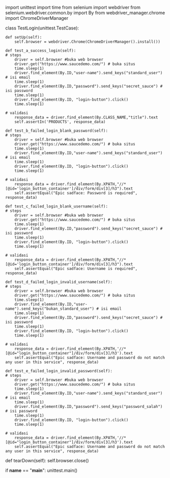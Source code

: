 import unittest
import time
from selenium import webdriver
from selenium.webdriver.common.by import By
from webdriver_manager.chrome import ChromeDriverManager

class TestLogin(unittest.TestCase):

    def setUp(self):
        self.browser = webdriver.Chrome(ChromeDriverManager().install())

    def test_a_success_login(self):
    # steps
        driver = self.browser #buka web browser
        driver.get("https://www.saucedemo.com/") # buka situs
        time.sleep(1)
        driver.find_element(By.ID,"user-name").send_keys("standard_user") # isi email
        time.sleep(1)
        driver.find_element(By.ID,"password").send_keys("secret_sauce") # isi password
        time.sleep(1)
        driver.find_element(By.ID, "login-button").click()
        time.sleep(1)

    # validasi
        response_data = driver.find_element(By.CLASS_NAME,"title").text
        self.assertIn('PRODUCTS', response_data)

    def test_b_failed_login_blank_password(self):
    # steps
        driver = self.browser #buka web browser
        driver.get("https://www.saucedemo.com/") # buka situs
        time.sleep(1)
        driver.find_element(By.ID,"user-name").send_keys("standard_user") # isi email
        time.sleep(1)
        driver.find_element(By.ID, "login-button").click()
        time.sleep(1)

    # validasi
        response_data = driver.find_element(By.XPATH,"//*[@id='login_button_container']/div/form/div[3]/h3").text
        self.assertEqual("Epic sadface: Password is required", response_data)

    def test_c_failed_login_blank_username(self):
    # steps
        driver = self.browser #buka web browser
        driver.get("https://www.saucedemo.com/") # buka situs
        time.sleep(1)
        driver.find_element(By.ID,"password").send_keys("secret_sauce") # isi password
        time.sleep(1)
        driver.find_element(By.ID, "login-button").click()
        time.sleep(1)

    # validasi
        response_data = driver.find_element(By.XPATH,"//*[@id='login_button_container']/div/form/div[3]/h3").text
        self.assertEqual("Epic sadface: Username is required", response_data)

    def test_d_failed_login_invalid_username(self):
    # steps
        driver = self.browser #buka web browser
        driver.get("https://www.saucedemo.com/") # buka situs
        time.sleep(1)
        driver.find_element(By.ID,"user-name").send_keys("bukan_standard_user") # isi email
        time.sleep(1)
        driver.find_element(By.ID,"password").send_keys("secret_sauce") # isi password
        time.sleep(1)
        driver.find_element(By.ID, "login-button").click()
        time.sleep(1)

    # validasi
        response_data = driver.find_element(By.XPATH,'//*[@id="login_button_container"]/div/form/div[3]/h3').text
        self.assertEqual("Epic sadface: Username and password do not match any user in this service", response_data)

    def test_e_failed_login_invalid_password(self):
    # steps
        driver = self.browser #buka web browser
        driver.get("https://www.saucedemo.com/") # buka situs
        time.sleep(1)
        driver.find_element(By.ID,"user-name").send_keys("standard_user") # isi email
        time.sleep(1)
        driver.find_element(By.ID,"password").send_keys("password_salah") # isi password
        time.sleep(1)
        driver.find_element(By.ID, "login-button").click()
        time.sleep(1)

    # validasi
        response_data = driver.find_element(By.XPATH,'//*[@id="login_button_container"]/div/form/div[3]/h3').text
        self.assertEqual("Epic sadface: Username and password do not match any user in this service", response_data)

def tearDown(self):
    self.browser.close()

if __name__ == "__main__":
    unittest.main()
